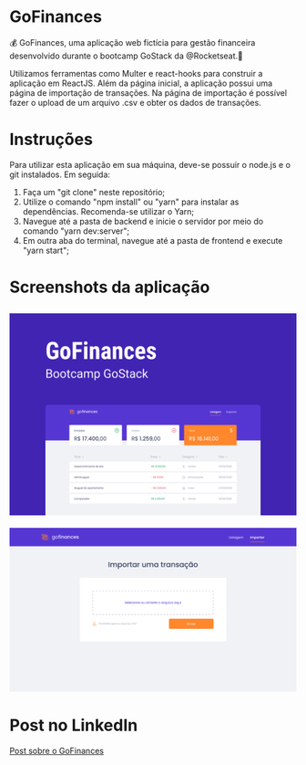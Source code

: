 # GoFinances
💰 GoFinances, uma aplicação web fictícia para gestão financeira desenvolvido durante o bootcamp GoStack da @Rocketseat.🚀

Utilizamos ferramentas como Multer e react-hooks para construir a aplicação em ReactJS. Além da página inicial, a aplicação possui uma página de importação de transações.
Na página de importação é possível fazer o upload de um arquivo .csv e obter os dados de transações. 

# Instruções

Para utilizar esta aplicação em sua máquina, deve-se possuir o node.js e o git instalados. Em seguida:

1. Faça um "git clone" neste repositório;
2. Utilize o comando "npm install" ou "yarn" para instalar as dependências. Recomenda-se utilizar o Yarn;
3. Navegue até a pasta de backend e inicie o servidor por meio do comando "yarn dev:server";
4. Em outra aba do terminal, navegue até a pasta de frontend e execute "yarn start";

# Screenshots da aplicação

![Tela inicial](https://github.com/niltoneapontes/gofinances/blob/master/Capa.png)
---
![Tela de importação](https://github.com/niltoneapontes/gofinances/blob/master/Importar.png)

# Post no LinkedIn

[Post sobre o GoFinances](https://www.linkedin.com/posts/niltonpontesem_e-a%C3%AD-pessoal-tudo-bem-ent%C3%A3o-no-desafio-activity-6709160750360928256-eu4X "Post sobre o GoFinances")
